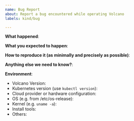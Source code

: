 ```yaml
---
name: Bug Report
about: Report a bug encountered while operating Volcano
labels: kind/bug

---
```


<!-- This form is for bug reports ONLY!

If you're looking for a help then check our [Slack Channel](https://cloud-native.slack.com/messages/volcano) or have a look at our [dev mailing](https://groups.google.com/forum/#!forum/volcano-sh) 
-->

**What happened**:

**What you expected to happen**:

**How to reproduce it (as minimally and precisely as possible)**:


**Anything else we need to know?**:

**Environment**:
- Volcano Version:
- Kubernetes version (use `kubectl version`):
- Cloud provider or hardware configuration:
- OS (e.g. from /etc/os-release):
- Kernel (e.g. `uname -a`):
- Install tools:
- Others:
